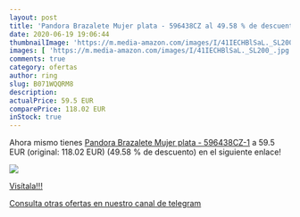 ```yaml
---
layout: post
title: 'Pandora Brazalete Mujer plata - 596438CZ al 49.58 % de descuento'
date: 2020-06-19 19:06:44
thumbnailImage: 'https://m.media-amazon.com/images/I/41IECHBlSaL._SL200_.jpg'
images: [ 'https://m.media-amazon.com/images/I/41IECHBlSaL._SL200_.jpg' ]
comments: true
category: ofertas
author: ring
slug: B071WQQRM8
description:
actualPrice: 59.5 EUR
comparePrice: 118.02 EUR
inStock: true
---
```


Ahora mismo tienes [Pandora Brazalete Mujer plata - 596438CZ-1](https://www.amazon.com/dp/B071WQQRM8/?tag=redken08-20) a 59.5 EUR (original: 118.02 EUR) (49.58 %  de descuento) en el siguiente enlace!

[![](https://m.media-amazon.com/images/I/41IECHBlSaL._SL200_.jpg)](https://www.amazon.com/dp/B071WQQRM8/?tag=redken08-20)

[Visítala!!!](https://www.amazon.com/dp/B071WQQRM8/?tag=redken08-20)

[Consulta otras ofertas en nuestro canal de telegram](https://t.me/s/ofertas25)
